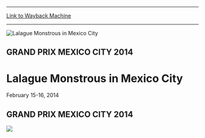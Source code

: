 
---
[Link to Wayback Machine](https://web.archive.org/web/20160503162334/http://magic.wizards.com/en/events/coverage/gpmc14)

[_metadata_:description]:- "GRAND PRIX MEXICO CITY 2014  "
[_metadata_:generator]:- "Drupal 7 (http://drupal.org)"
[_metadata_:node]:- "469231"
[_metadata_:source]:- "div-block-system-main"
[_metadata_:title]:- "Lalague Monstrous in Mexico City"
[_metadata_:wayback_capture_timestamp]:- "2016-05-03 16:23:34"
[_metadata_:wayback_raw_url]:- "https://web.archive.org/web/20160503162334id_/http://magic.wizards.com/en/events/coverage/gpmc14"
[_metadata_:wayback_url]:- "http://magic.wizards.com/en/events/coverage/gpmc14"
---







![Lalague Monstrous in Mexico City](https://media.magic.wizards.com/images/banner/large_1_4.jpg)





GRAND PRIX MEXICO CITY 2014
---------------------------


Lalague Monstrous in Mexico City
================================




February 15-16, 2014












GRAND PRIX MEXICO CITY 2014
---------------------------


![](https://media.magic.wizards.com/image_legacy_migration/mtg/images/daily/events/gpmex14/winner_shot.jpg)  

 

